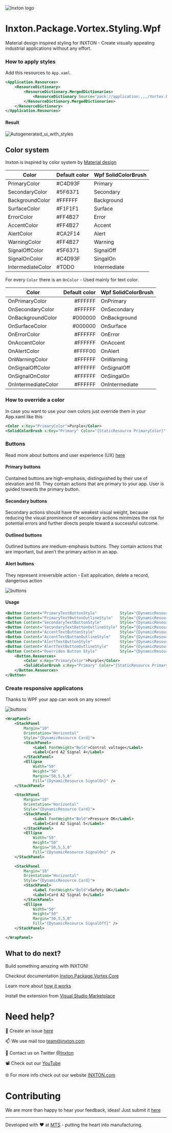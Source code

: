 ![Inxton logo](/common/assets/logo.png)

# Inxton.Package.Vortex.Styling.Wpf

Material design inspired styling for INXTON - Create visually appealing industrial applications without any effort.

### How to apply styles

Add this resources to `App.xaml`.

~~~xml
<Application.Resources>
    <ResourceDictionary>
        <ResourceDictionary.MergedDictionaries>
            <ResourceDictionary Source="pack://application:,,,/Vortex.Presentation.Styling.Wpf;component/VortexStyle.xaml" />
        </ResourceDictionary.MergedDictionaries>
    </ResourceDictionary>
</Application.Resources>
~~~

#### Result

![Autogenerated_ui_with_styles](../assets/Autogenerated_ui_with_styles.gif)

## Color system

Inxton is inspired by color system by [Material design](https://www.material.io/design/color/the-color-system.html#color-theme-creation)

| Color             | Default color | Wpf SolidColorBrush |
| -------------     | -----         |-----                |
| PrimaryColor      | #C4D93F       |Primary              |
| SecondaryColor    | #5F6371       |Secondary            |
| BackgroundColor   | #FFFFFF       |Background           |
| SurfaceColor      | #F1F1F1       |Surface              |
| ErrorColor        | #FF4B27       |Error                |
| AccentColor       | #FF4B27       |Accent               |
| AlertColor        | #CA2F14       |Alert                |
| WarningColor      | #FF4B27       |Warning              |
| SignalOffColor    | #5F6371       |SignalOff            |
| SignalOnColor     | #C4D93F       |SingalOn             |
| IntermediateColor | #TODO         |Intermediate         |

For every `Color` there is an `OnColor` - Used mainly for text color. 

| Color               | Default color | Wpf SolidColorBrush |
| -------------       | -----:        |-----                |
| OnPrimaryColor      | #FFFFFF       |OnPrimary            |
| OnSecondaryColor    | #FFFFFF       |OnSecondary          |
| OnBackgroundColor   | #000000       |OnBackground         |
| OnSurfaceColor      | #000000       |OnSurface            |
| OnErrorColor        | #FFFFFF       |OnError              |
| OnAccentColor       | #FFFFFF       |OnAccent             |
| OnAlertColor        | #FFFF00       |OnAlert              |
| OnWarningColor      | #FFFFFF       |OnWarning            |
| OnSignalOffColor    | #FFFFFF       |OnSignalOff          |
| OnSignalOnColor     | #FFFFFF       |OnSingalOn           |
| OnIntermediateColor | #FFFFFF       |OnIntermediate       |

### How to override a color

In case you want to use your own colors just override them in your App.xaml like this
~~~XML
<Color x:Key="PrimaryColor">Purple</Color>
<SolidColorBrush x:Key="Primary" Color="{StaticResource PrimaryColor}" />
~~~

### Buttons

Read more about buttons and user experience (UX) [here](https://uxplanet.org/primary-secondary-action-buttons-c16df9b36150)       

#### Primary buttons
Contained buttons are high-emphasis, distinguished by their use of elevation and fill. They contain actions that are primary to your app. User is guided towards the primary button.

#### Secondary buttons
Secondary actions should have the weakest visual weight, because reducing the visual prominence of secondary actions minimizes the risk for potential errors and further directs people toward a successful outcome.


#### Outlined buttons
Outlined buttons are medium-emphasis buttons. They contain actions that are important, but aren’t the primary action in an app.


#### Alert buttons 
They represent irreversible action - Exit application, delete a record, dangerous action


![buttons](./assets/inxton_styling.png)
#### Usage
~~~xml
<Button Content="PrimaryTextButtonStyle"          Style="{DynamicResource PrimaryTextButtonStyle}"          />
<Button Content="PrimaryTextButtonOutlineStyle"   Style="{DynamicResource PrimaryTextButtonOutlineStyle}"   />
<Button Content="SecondaryTextButtonStyle"        Style="{DynamicResource SecondaryTextButtonStyle}"        />
<Button Content="SecondaryTextButtonOutlineStyle" Style="{DynamicResource SecondaryTextButtonOutlineStyle}" />
<Button Content="AccentTextButtonStyle"           Style="{DynamicResource AccentTextButtonStyle}"           />
<Button Content="AccentTextButtonOutlineStyle"    Style="{DynamicResource AccentTextButtonOutlineStyle}"    />
<Button Content="AlertTextButtonStyle"            Style="{DynamicResource AlertTextButtonStyle}"            />
<Button Content="AlertTextButtonOutlineStyle"     Style="{DynamicResource AlertTextButtonOutlineStyle}"     />
<Button Content="Overriden Button Style"          Style="{DynamicResource PrimaryTextButtonStyle}">
    <Button.Resources>
        <Color x:Key="PrimaryColor">Purple</Color>
        <SolidColorBrush x:Key="Primary" Color="{StaticResource PrimaryColor}" />
    </Button.Resources>
</Button>
~~~

### Create responsive applicatons

Thanks to WPF your app can work on any screen!

![buttons](./assets/responsive_design.gif)

~~~xml
<WrapPanel>
    <StackPanel
        Margin="10"
        Orientation="Horizontal"
        Style="{DynamicResource Card}">
        <StackPanel>
            <Label FontWeight="Bold">Control voltage</Label>
            <Label>Card A2 Signal 4</Label>
        </StackPanel>
        <Ellipse
            Width="50"
            Height="50"
            Margin="50,5,5,0"
            Fill="{DynamicResource SignalOn}" />
    </StackPanel>

    <StackPanel
        Margin="10"
        Orientation="Horizontal"
        Style="{DynamicResource Card}">
        <StackPanel>
            <Label FontWeight="Bold">Pressure OK</Label>
            <Label>Card A2 Signal 5</Label>
        </StackPanel>
        <Ellipse
            Width="50"
            Height="50"
            Margin="50,5,5,0"
            Fill="{DynamicResource SignalOn}" />
    </StackPanel>

    <StackPanel
        Margin="10"
        Orientation="Horizontal"
        Style="{DynamicResource Card}">
        <StackPanel>
            <Label FontWeight="Bold">Safety OK</Label>
            <Label>Card A2 Signal 6</Label>
        </StackPanel>
        <Ellipse
            Width="50"
            Height="50"
            Margin="50,5,5,0"
            Fill="{DynamicResource SignalOff}" />
    </StackPanel>

</WrapPanel>
~~~


## What to do next?

Build something amazing with INXTON!


Checkout documentation  [Inxton.Package.Vortex.Core](https://github.com/Inxton/documentation)

Learn more about [how it works](Inxton.Vortex.Presentation.Wpf/README.md)

Install the extension from [Visual Studio Marketplace](https://marketplace.visualstudio.com/items?itemName=Inxton.InxtonVortexBuilderExtensionPre)

# Need help?

🧪 Create an issue [here](https://github.com/Inxton/Feedback/issues/new/choose)

📫 We use mail too team@inxton.com 

🐤 Contact us on Twitter [@Inxton](https://twitter.com/inxtonteam)

📽 Check out our [YouTube](https://www.youtube.com/channel/UCB3EcnWyLSsV5gqSt8PRDXA/featured)

🌐 For more info check out our website [INXTON.com](https://www.inxton.com/)


# Contributing

We are more than happy to hear your feedback, ideas!
Just submit it [here](https://github.com/Inxton/Feedback/issues/new/choose)  

---
Developed with ♥ at [MTS](https://www.mts.sk/en) - putting the heart into manufacturing.